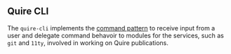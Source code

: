 ## Quire CLI

The `quire-cli` implements the [command pattern](https://en.wikipedia.org/wiki/Command_pattern) to receive input from a user and delegate command behavoir to modules for the services, such as `git` and `11ty`, involved in working on Quire publications.

